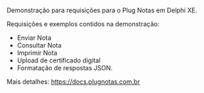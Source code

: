Demonstração para requisições para o Plug Notas em Delphi XE. 

Requisições e exemplos contidos na demonstração:
- Enviar Nota
- Consultar Nota
- Imprimir Nota
- Upload de certificado digital
- Formatação de respostas JSON.

Mais detalhes: https://docs.plugnotas.com.br
